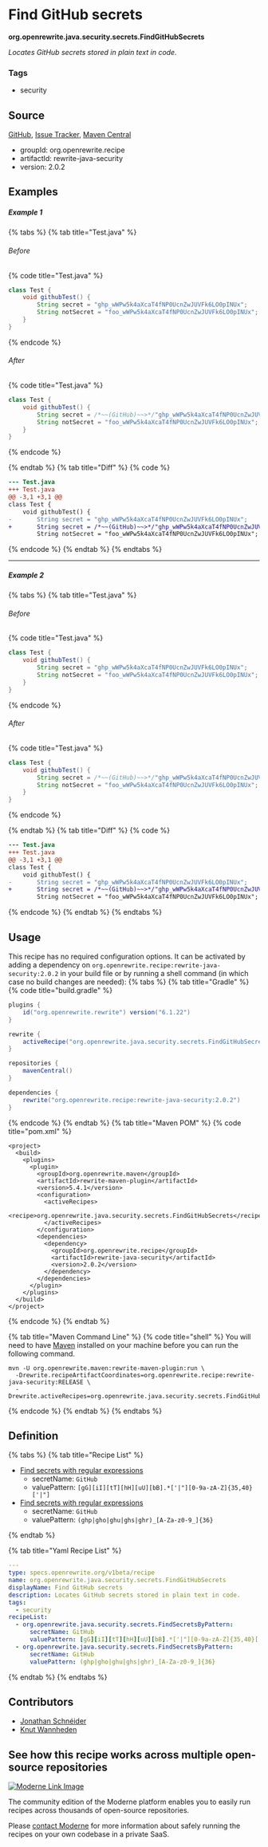 # Find GitHub secrets

**org.openrewrite.java.security.secrets.FindGitHubSecrets**

_Locates GitHub secrets stored in plain text in code._

### Tags

* security

## Source

[GitHub](https://github.com/openrewrite/rewrite-java-security/blob/main/src/main/resources/META-INF/rewrite/secrets.yml), [Issue Tracker](https://github.com/openrewrite/rewrite-java-security/issues), [Maven Central](https://central.sonatype.com/artifact/org.openrewrite.recipe/rewrite-java-security/2.0.2/jar)

* groupId: org.openrewrite.recipe
* artifactId: rewrite-java-security
* version: 2.0.2

## Examples
##### Example 1


{% tabs %}
{% tab title="Test.java" %}

###### Before
{% code title="Test.java" %}
```java
class Test {
    void githubTest() {
        String secret = "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";
        String notSecret = "foo_wWPw5k4aXcaT4fNP0UcnZwJUVFk6LO0pINUx";
    }
}
```
{% endcode %}

###### After
{% code title="Test.java" %}
```java
class Test {
    void githubTest() {
        String secret = /*~~(GitHub)~~>*/"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";
        String notSecret = "foo_wWPw5k4aXcaT4fNP0UcnZwJUVFk6LO0pINUx";
    }
}
```
{% endcode %}

{% endtab %}
{% tab title="Diff" %}
{% code %}
```diff
--- Test.java
+++ Test.java
@@ -3,1 +3,1 @@
class Test {
    void githubTest() {
-       String secret = "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";
+       String secret = /*~~(GitHub)~~>*/"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";
        String notSecret = "foo_wWPw5k4aXcaT4fNP0UcnZwJUVFk6LO0pINUx";
```
{% endcode %}
{% endtab %}
{% endtabs %}

---

##### Example 2


{% tabs %}
{% tab title="Test.java" %}

###### Before
{% code title="Test.java" %}
```java
class Test {
    void githubTest() {
        String secret = "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";
        String notSecret = "foo_wWPw5k4aXcaT4fNP0UcnZwJUVFk6LO0pINUx";
    }
}
```
{% endcode %}

###### After
{% code title="Test.java" %}
```java
class Test {
    void githubTest() {
        String secret = /*~~(GitHub)~~>*/"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";
        String notSecret = "foo_wWPw5k4aXcaT4fNP0UcnZwJUVFk6LO0pINUx";
    }
}
```
{% endcode %}

{% endtab %}
{% tab title="Diff" %}
{% code %}
```diff
--- Test.java
+++ Test.java
@@ -3,1 +3,1 @@
class Test {
    void githubTest() {
-       String secret = "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";
+       String secret = /*~~(GitHub)~~>*/"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";
        String notSecret = "foo_wWPw5k4aXcaT4fNP0UcnZwJUVFk6LO0pINUx";
```
{% endcode %}
{% endtab %}
{% endtabs %}


## Usage

This recipe has no required configuration options. It can be activated by adding a dependency on `org.openrewrite.recipe:rewrite-java-security:2.0.2` in your build file or by running a shell command (in which case no build changes are needed): 
{% tabs %}
{% tab title="Gradle" %}
{% code title="build.gradle" %}
```groovy
plugins {
    id("org.openrewrite.rewrite") version("6.1.22")
}

rewrite {
    activeRecipe("org.openrewrite.java.security.secrets.FindGitHubSecrets")
}

repositories {
    mavenCentral()
}

dependencies {
    rewrite("org.openrewrite.recipe:rewrite-java-security:2.0.2")
}
```
{% endcode %}
{% endtab %}
{% tab title="Maven POM" %}
{% code title="pom.xml" %}
```markup
<project>
  <build>
    <plugins>
      <plugin>
        <groupId>org.openrewrite.maven</groupId>
        <artifactId>rewrite-maven-plugin</artifactId>
        <version>5.4.1</version>
        <configuration>
          <activeRecipes>
            <recipe>org.openrewrite.java.security.secrets.FindGitHubSecrets</recipe>
          </activeRecipes>
        </configuration>
        <dependencies>
          <dependency>
            <groupId>org.openrewrite.recipe</groupId>
            <artifactId>rewrite-java-security</artifactId>
            <version>2.0.2</version>
          </dependency>
        </dependencies>
      </plugin>
    </plugins>
  </build>
</project>
```
{% endcode %}
{% endtab %}

{% tab title="Maven Command Line" %}
{% code title="shell" %}
You will need to have [Maven](https://maven.apache.org/download.cgi) installed on your machine before you can run the following command.

```shell
mvn -U org.openrewrite.maven:rewrite-maven-plugin:run \
  -Drewrite.recipeArtifactCoordinates=org.openrewrite.recipe:rewrite-java-security:RELEASE \
  -Drewrite.activeRecipes=org.openrewrite.java.security.secrets.FindGitHubSecrets
```
{% endcode %}
{% endtab %}
{% endtabs %}

## Definition

{% tabs %}
{% tab title="Recipe List" %}
* [Find secrets with regular expressions](../../../java/security/secrets/findsecretsbypattern.md)
  * secretName: `GitHub`
  * valuePattern: `[gG][iI][tT][hH][uU][bB].*['|"][0-9a-zA-Z]{35,40}['|"]`
* [Find secrets with regular expressions](../../../java/security/secrets/findsecretsbypattern.md)
  * secretName: `GitHub`
  * valuePattern: `(ghp|gho|ghu|ghs|ghr)_[A-Za-z0-9_]{36}`

{% endtab %}

{% tab title="Yaml Recipe List" %}
```yaml
---
type: specs.openrewrite.org/v1beta/recipe
name: org.openrewrite.java.security.secrets.FindGitHubSecrets
displayName: Find GitHub secrets
description: Locates GitHub secrets stored in plain text in code.
tags:
  - security
recipeList:
  - org.openrewrite.java.security.secrets.FindSecretsByPattern:
      secretName: GitHub
      valuePattern: [gG][iI][tT][hH][uU][bB].*['|"][0-9a-zA-Z]{35,40}['|"]
  - org.openrewrite.java.security.secrets.FindSecretsByPattern:
      secretName: GitHub
      valuePattern: (ghp|gho|ghu|ghs|ghr)_[A-Za-z0-9_]{36}

```
{% endtab %}
{% endtabs %}

## Contributors
* [Jonathan Schnéider](mailto:jkschneider@gmail.com)
* [Knut Wannheden](mailto:knut@moderne.io)


## See how this recipe works across multiple open-source repositories

[![Moderne Link Image](/.gitbook/assets/ModerneRecipeButton.png)](https://app.moderne.io/recipes/org.openrewrite.java.security.secrets.FindGitHubSecrets)

The community edition of the Moderne platform enables you to easily run recipes across thousands of open-source repositories.

Please [contact Moderne](https://moderne.io/product) for more information about safely running the recipes on your own codebase in a private SaaS.
